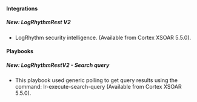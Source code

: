 
#### Integrations
##### New: LogRhythmRest V2
- LogRhythm security intelligence. (Available from Cortex XSOAR 5.5.0).

#### Playbooks
##### New: LogRhythmRestV2 - Search query
- This playbook used generic polling to get query results using the command: lr-execute-search-query (Available from Cortex XSOAR 5.5.0).
